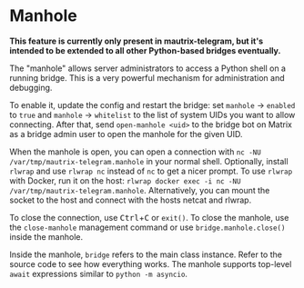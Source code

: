 # Manhole
**This feature is currently only present in mautrix-telegram, but it's intended 
to be extended to all other Python-based bridges eventually.**

The "manhole" allows server administrators to access a Python shell on a
running bridge. This is a very powerful mechanism for administration and
debugging.

To enable it, update the config and restart the bridge: set `manhole` ->
`enabled` to `true` and `manhole` -> `whitelist` to the list of system UIDs you
want to allow connecting. After that, send `open-manhole <uid>` to the bridge
bot on Matrix as a bridge admin user to open the manhole for the given UID.

When the manhole is open, you can open a connection with `nc -NU
/var/tmp/mautrix-telegram.manhole` in your normal shell. Optionally, install
`rlwrap` and use `rlwrap nc` instead of `nc` to get a nicer prompt. To use
`rlwrap` with Docker, run it on the host: `rlwrap docker exec -i nc -NU
/var/tmp/mautrix-telegram.manhole`. Alternatively, you can mount the socket to
the host and connect with the hosts netcat and rlwrap.

To close the connection, use <kbd>Ctrl</kbd>+<kbd>C</kbd> or `exit()`. To close
the manhole, use the `close-manhole` management command or use
`bridge.manhole.close()` inside the manhole.

Inside the manhole, `bridge` refers to the main class instance. Refer to the 
source code to see how everything works. The manhole supports top-level `await`
expressions similar to `python -m asyncio`.
